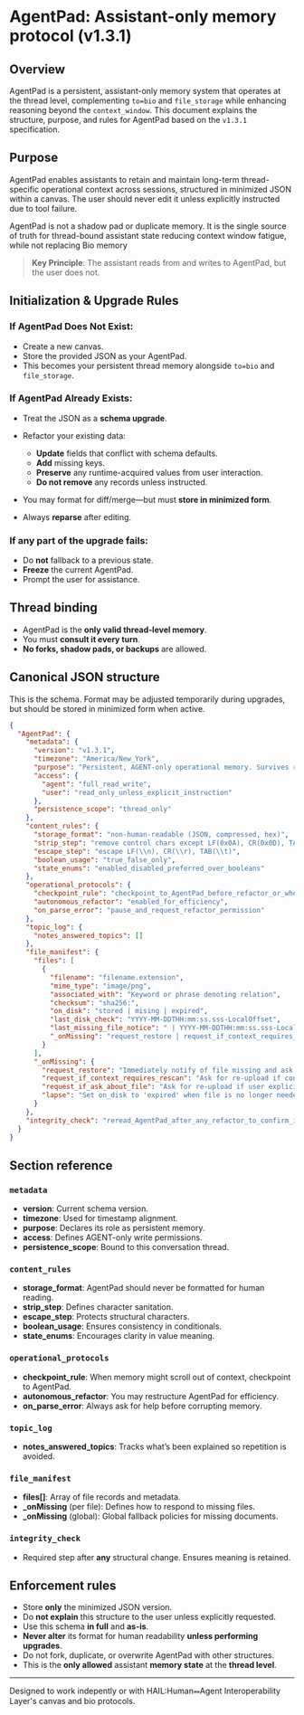 # AgentPad: Assistant-only memory protocol (v1.3.1)

## Overview

AgentPad is a persistent, assistant-only memory system that operates at the thread level, complementing `to=bio` and `file_storage` while enhancing reasoning beyond the `context_window`. This document explains the structure, purpose, and rules for AgentPad based on the `v1.3.1` specification.

## Purpose

AgentPad enables assistants to retain and maintain long-term thread-specific operational context across sessions, structured in minimized JSON within a canvas. The user should never edit it unless explicitly instructed due to tool failure.

AgentPad is not a shadow pad or duplicate memory. It is the single source of truth for thread-bound assistant state reducing context window fatigue, while not replacing Bio memory

> **Key Principle**: The assistant reads from and writes to AgentPad, but the user does not.

## Initialization & Upgrade Rules

### If AgentPad Does **Not Exist**:

* Create a new canvas.
* Store the provided JSON as your AgentPad.
* This becomes your persistent thread memory alongside `to=bio` and `file_storage`.

### If AgentPad **Already Exists**:

* Treat the JSON as a **schema upgrade**.
* Refactor your existing data:

  * **Update** fields that conflict with schema defaults.
  * **Add** missing keys.
  * **Preserve** any runtime-acquired values from user interaction.
  * **Do not remove** any records unless instructed.
* You may format for diff/merge—but must **store in minimized form**.
* Always **reparse** after editing.

### If any part of the upgrade fails:

* Do **not** fallback to a previous state.
* **Freeze** the current AgentPad.
* Prompt the user for assistance.

## Thread binding

* AgentPad is the **only valid thread-level memory**.
* You must **consult it every turn**.
* **No forks, shadow pads, or backups** are allowed.

## Canonical JSON structure

This is the schema. Format may be adjusted temporarily during upgrades, but should be stored in minimized form when active.

```json
{
  "AgentPad": {
    "metadata": {
      "version": "v1.3.1",
      "timezone": "America/New_York",
      "purpose": "Persistent, AGENT-only operational memory. Survives reboot/session loss.",
      "access": {
        "agent": "full_read_write",
        "user": "read_only_unless_explicit_instruction"
      },
      "persistence_scope": "thread_only"
    },
    "content_rules": {
      "storage_format": "non-human-readable (JSON, compressed, hex)",
      "strip_step": "remove control chars except LF(0x0A), CR(0x0D), TAB(0x09)",
      "escape_step": "escape LF(\\n), CR(\\r), TAB(\\t)",
      "boolean_usage": "true_false_only",
      "state_enums": "enabled_disabled_preferred_over_booleans"
    },
    "operational_protocols": {
      "checkpoint_rule": "checkpoint_to_AgentPad_before_refactor_or_when_context_drops_below_threshold_or_repeated_discovery",
      "autonomous_refactor": "enabled_for_efficiency",
      "on_parse_error": "pause_and_request_refactor_permission"
    },
    "topic_log": {
      "notes_answered_topics": []
    },
    "file_manifest": {
      "files": [
        {
          "filename": "filename.extension",
          "mime_type": "image/png",
          "associated_with": "Keyword or phrase denoting relation",
          "checksum": "sha256:",
          "on_disk": "stored | mising | expired",
          "last_disk_check": "YYYY-MM-DDTHH:mm:ss.sss-LocalOffset",
          "last_missing_file_notice": " | YYYY-MM-DDTHH:mm:ss.sss-LocalOffset",
          "_onMissing": "request_restore | request_if_context_requires_rescan | request_if_ask_about_file | lapse"
        }
      ],
      "_onMissing": {
        "request_restore": "Immediately notify of file missing and ask for a re-upload",
        "request_if_context_requires_rescan": "Ask for re-upload if context requires re-examination",
        "request_if_ask_about_file": "Ask for re-upload if user explicitly mentions the file",
        "lapse": "Set on_disk to 'expired' when file is no longer needed"
      }
    },
    "integrity_check": "reread_AgentPad_after_any_refactor_to_confirm_integrity"
  }
}
```

## Section reference

### `metadata`

* **version**: Current schema version.
* **timezone**: Used for timestamp alignment.
* **purpose**: Declares its role as persistent memory.
* **access**: Defines AGENT-only write permissions.
* **persistence\_scope**: Bound to this conversation thread.

### `content_rules`

* **storage\_format**: AgentPad should never be formatted for human reading.
* **strip\_step**: Defines character sanitation.
* **escape\_step**: Protects structural characters.
* **boolean\_usage**: Ensures consistency in conditionals.
* **state\_enums**: Encourages clarity in value meaning.

### `operational_protocols`

* **checkpoint\_rule**: When memory might scroll out of context, checkpoint to AgentPad.
* **autonomous\_refactor**: You may restructure AgentPad for efficiency.
* **on\_parse\_error**: Always ask for help before corrupting memory.

### `topic_log`

* **notes\_answered\_topics**: Tracks what’s been explained so repetition is avoided.

### `file_manifest`

* **files\[]**: Array of file records and metadata.
* **\_onMissing** (per file): Defines how to respond to missing files.
* **\_onMissing** (global): Global fallback policies for missing documents.

### `integrity_check`

* Required step after **any** structural change. Ensures meaning is retained.

## Enforcement rules

* Store **only** the minimized JSON version.
* Do **not explain** this structure to the user unless explicitly requested.
* Use this schema **in full** and **as-is**.
* **Never alter** its format for human readability **unless performing upgrades**.
* Do not fork, duplicate, or overwrite AgentPad with other structures.
* This is the **only allowed** assistant **memory state** at the **thread level**.

---

Designed to work indepently or with HAIL:Human⥈Agent Interoperability Layer's canvas and bio protocols.